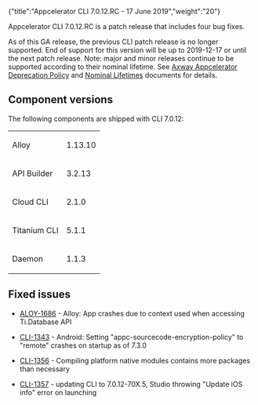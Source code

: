 {"title":"Appcelerator CLI 7.0.12.RC - 17 June 2019","weight":"20"}

Appcelerator CLI 7.0.12.RC is a patch release that includes four bug fixes.

As of this GA release, the previous CLI patch release is no longer supported. End of support for this version will be up to 2019-12-17 or until the next patch release. Note: major and minor releases continue to be supported according to their nominal lifetime. See [Axway Appcelerator Deprecation Policy](/docs/appc/AMPLIFY_Appcelerator_Services_Overview/Axway_Appcelerator_Deprecation_Policy/) and [Nominal Lifetimes](/docs/appc/AMPLIFY_Appcelerator_Services_Overview/Axway_Appcelerator_Product_Lifecycle/#nominal-lifetimes) documents for details.

## Component versions

The following components are shipped with CLI 7.0.12:

<table class="confluenceTable"><thead class=""></thead><tfoot class=""></tfoot><tbody><tr><td class="confluenceTd" rowspan="1" colspan="1"><p>Alloy</p></td><td class="confluenceTd" rowspan="1" colspan="1"><p class="p1">1.13.10</p></td></tr><tr><td class="confluenceTd" rowspan="1" colspan="1"><p>API Builder</p></td><td class="confluenceTd" rowspan="1" colspan="1"><p class="p1">3.2.13</p></td></tr><tr><td class="confluenceTd" rowspan="1" colspan="1"><p>Cloud CLI</p></td><td class="confluenceTd" rowspan="1" colspan="1"><p class="p1">2.1.0</p></td></tr><tr><td class="confluenceTd" rowspan="1" colspan="1"><p>Titanium CLI</p></td><td class="confluenceTd" rowspan="1" colspan="1"><p class="p1">5.1.1</p></td></tr><tr><td class="confluenceTd" rowspan="1" colspan="1"><p>Daemon</p></td><td class="confluenceTd" rowspan="1" colspan="1"><p class="p1">1.1.3</p></td></tr></tbody></table>

## Fixed issues

* [ALOY-1686](https://jira.appcelerator.org/browse/ALOY-1686) - Alloy: App crashes due to context used when accessing Ti.Database API

* [CLI-1343](https://jira.appcelerator.org/browse/CLI-1343) - Android: Setting "appc-sourcecode-encryption-policy" to "remote" crashes on startup as of 7.3.0

* [CLI-1356](https://jira.appcelerator.org/browse/CLI-1356?src=confmacro) - Compiling platform native modules contains more packages than necessary

* [CLI-1357](https://jira.appcelerator.org/browse/CLI-1357?src=confmacro) - updating CLI to 7.0.12-70X.5, Studio throwing "Update iOS info" error on launching
